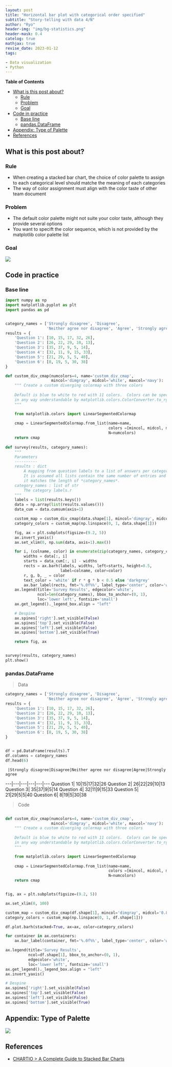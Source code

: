 ```yaml
---
layout: post
title: "Horizontal bar plot with categorical order specified"
subtitle: "Story-telling with data 4/N"
author: "Ryo"
header-img: "img/bg-statistics.png"
header-mask: 0.4
catelog: true
mathjax: true
revise_date: 2023-01-12
tags:

- Data visualization
- Python
---
```


**Table of Contents**
<!-- START doctoc generated TOC please keep comment here to allow auto update -->
<!-- DON'T EDIT THIS SECTION, INSTEAD RE-RUN doctoc TO UPDATE -->

- [What is this post about?](#what-is-this-post-about)
  - [Rule](#rule)
  - [Problem](#problem)
  - [Goal](#goal)
- [Code in practice](#code-in-practice)
  - [Base line](#base-line)
  - [pandas.DataFrame](#pandasdataframe)
- [Appendix: Type of Palette](#appendix-type-of-palette)
- [References](#references)

<!-- END doctoc generated TOC please keep comment here to allow auto update -->

## What is this post about?
### Rule

- When creating a stacked bar chart, the choice of color palette to assign to each categorical level should matche the meaning of each categories
- The way of color assignment must align with the color taste of other team document

### Problem

- The default color palette might not suite your color taste, although they provide several options
- You want to specift the color sequence, which is not provided by the matplotlib color palette list

### Goal

<img src="https://github.com/ryonakimageserver/omorikaizuka/blob/master/20221104_color_specification_goal.png?raw=true">


## Code in practice
### Base line

```python
import numpy as np
import matplotlib.pyplot as plt
import pandas as pd


category_names = ['Strongly disagree', 'Disagree',
                  'Neither agree nor disagree', 'Agree', 'Strongly agree']
results = {
    'Question 1': [10, 15, 17, 32, 26],
    'Question 2': [26, 22, 29, 10, 13],
    'Question 3': [35, 37, 9, 5, 14],
    'Question 4': [32, 11, 9, 15, 33],
    'Question 5': [21, 29, 5, 5, 40],
    'Question 6': [8, 19, 5, 30, 38]
}

def custom_div_cmap(numcolors=4, name='custom_div_cmap',
                    mincol='dimgray', midcol='white', maxcol='navy'):
    """ Create a custom diverging colormap with three colors
    
    Default is blue to white to red with 11 colors.  Colors can be specified
    in any way understandable by matplotlib.colors.ColorConverter.to_rgb()
    """

    from matplotlib.colors import LinearSegmentedColormap 
    
    cmap = LinearSegmentedColormap.from_list(name=name, 
                                             colors =[mincol, midcol, maxcol],
                                             N=numcolors)
    return cmap
    
def survey(results, category_names):
    """
    Parameters
    ----------
    results : dict
        A mapping from question labels to a list of answers per category.
        It is assumed all lists contain the same number of entries and that
        it matches the length of *category_names*.
    category_names : list of str
        The category labels.r
    """
    labels = list(results.keys())
    data = np.array(list(results.values()))
    data_cum = data.cumsum(axis=1)

    custom_map = custom_div_cmap(data.shape[1], mincol='dimgray', midcol='0.8' ,maxcol='navy')
    category_colors = custom_map(np.linspace(0, 1, data.shape[1]))

    fig, ax = plt.subplots(figsize=(9.2, 5))
    ax.invert_yaxis()
    ax.set_xlim(0, np.sum(data, axis=1).max())

    for i, (colname, color) in enumerate(zip(category_names, category_colors)):
        widths = data[:, i]
        starts = data_cum[:, i] - widths
        rects = ax.barh(labels, widths, left=starts, height=0.5,
                        label=colname, color=color)
        r, g, b, _ = color
        text_color = 'white' if r * g * b < 0.5 else 'darkgrey'
        ax.bar_label(rects, fmt='%.0f%%', label_type='center', color='w')
    ax.legend(title='Survey Results', edgecolor='white', 
              ncol=len(category_names), bbox_to_anchor=(0, 1),
              loc='lower left', fontsize='small')
    ax.get_legend()._legend_box.align = "left"

    # Despine
    ax.spines['right'].set_visible(False)
    ax.spines['top'].set_visible(False)
    ax.spines['left'].set_visible(False)
    ax.spines['bottom'].set_visible(True)

    return fig, ax


survey(results, category_names)
plt.show()
```

### pandas.DataFrame

> Data

```python
category_names = ['Strongly disagree', 'Disagree',
                  'Neither agree nor disagree', 'Agree', 'Strongly agree']
results = {
    'Question 1': [10, 15, 17, 32, 26],
    'Question 2': [26, 22, 29, 10, 13],
    'Question 3': [35, 37, 9, 5, 14],
    'Question 4': [32, 11, 9, 15, 33],
    'Question 5': [21, 29, 5, 5, 40],
    'Question 6': [8, 19, 5, 30, 38]
}


df = pd.DataFrame(results).T
df.columns = category_names
df.head(6)
```

     |Strongly disagree|Disagree|Neither agree nor disagree|Agree|Strongly agree
---|---|---|---|---|---
Question 1| 10|15|17|32|26
Question 2| 26|22|29|10|13
Question 3| 35|37|9|5|14
Question 4| 32|11|9|15|33
Question 5| 21|29|5|5|40
Question 6| 8|19|5|30|38


> Code

```python

def custom_div_cmap(numcolors=4, name='custom_div_cmap',
                    mincol='dimgray', midcol='white', maxcol='navy'):
    """ Create a custom diverging colormap with three colors
    
    Default is blue to white to red with 11 colors.  Colors can be specified
    in any way understandable by matplotlib.colors.ColorConverter.to_rgb()
    """

    from matplotlib.colors import LinearSegmentedColormap 
    
    cmap = LinearSegmentedColormap.from_list(name=name, 
                                             colors =[mincol, midcol, maxcol],
                                             N=numcolors)
    return cmap


fig, ax = plt.subplots(figsize=(9.2, 5))

ax.set_xlim(0, 100)

custom_map = custom_div_cmap(df.shape[1], mincol='dimgray', midcol='0.8' ,maxcol='navy')
category_colors = custom_map(np.linspace(0, 1, df.shape[1]))

df.plot.barh(stacked=True, ax=ax, color=category_colors)

for container in ax.containers:
    ax.bar_label(container, fmt='%.0f%%', label_type='center', color='w')

ax.legend(title='Survey Results',
          ncol=df.shape[1], bbox_to_anchor=(0, 1),
          edgecolor='white', 
          loc='lower left', fontsize='small')
ax.get_legend()._legend_box.align = "left"
ax.invert_yaxis()

# Despine
ax.spines['right'].set_visible(False)
ax.spines['top'].set_visible(False)
ax.spines['left'].set_visible(False)
ax.spines['bottom'].set_visible(True)
```


## Appendix: Type of Palette

<img src="https://github.com/ryonakimageserver/omorikaizuka/blob/master/20221104_color_specification_palette.png?raw=true">



## References

- [CHARTIO > A Complete Guide to Stacked Bar Charts](https://chartio.com/learn/charts/stacked-bar-chart-complete-guide/)